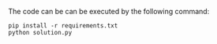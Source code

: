 The code can be can be executed by the following command:

```
pip install -r requirements.txt
python solution.py

```
